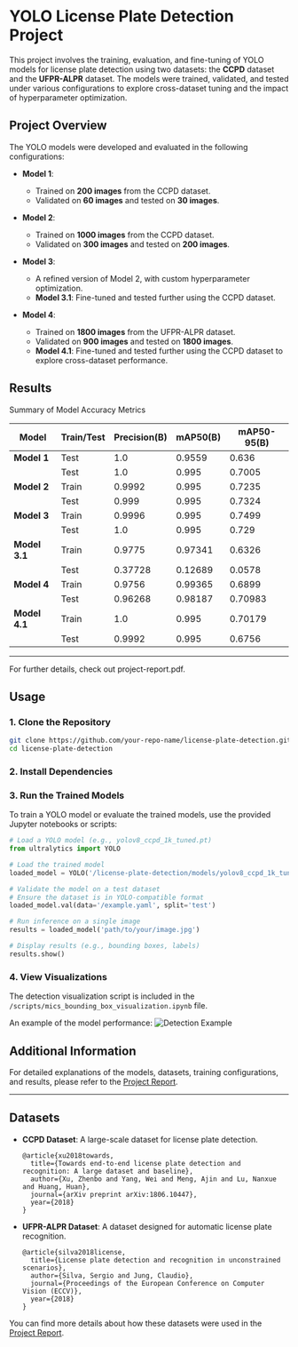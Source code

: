 # YOLO License Plate Detection Project

This project involves the training, evaluation, and fine-tuning of YOLO models for license plate detection using two datasets: the **CCPD** dataset and the **UFPR-ALPR** dataset. The models were trained, validated, and tested under various configurations to explore cross-dataset tuning and the impact of hyperparameter optimization.

## Project Overview

The YOLO models were developed and evaluated in the following configurations:

- **Model 1**:
  - Trained on **200 images** from the CCPD dataset.
  - Validated on **60 images** and tested on **30 images**.
  
- **Model 2**:
  - Trained on **1000 images** from the CCPD dataset.
  - Validated on **300 images** and tested on **200 images**.

- **Model 3**:
  - A refined version of Model 2, with custom hyperparameter optimization.
  - **Model 3.1**: Fine-tuned and tested further using the CCPD dataset.

- **Model 4**:
  - Trained on **1800 images** from the UFPR-ALPR dataset.
  - Validated on **900 images** and tested on **1800 images**.
  - **Model 4.1**: Fine-tuned and tested further using the CCPD dataset to explore cross-dataset performance.

## Results
Summary of Model Accuracy Metrics

| **Model**     | **Train/Test** | **Precision(B)** | **mAP50(B)** | **mAP50-95(B)** |
|---------------|----------------|------------------|--------------|-----------------|
| **Model 1**   | Test           | 1.0              | 0.9559       | 0.636           |
|               | Test           | 1.0              | 0.995        | 0.7005          |
| **Model 2**   | Train          | 0.9992           | 0.995        | 0.7235          |
|               | Test           | 0.999            | 0.995        | 0.7324          |
| **Model 3**   | Train          | 0.9996           | 0.995        | 0.7499          |
|               | Test           | 1.0              | 0.995        | 0.729           |
| **Model 3.1** | Train          | 0.9775           | 0.97341      | 0.6326          |
|               | Test           | 0.37728          | 0.12689      | 0.0578          |
| **Model 4**   | Train          | 0.9756           | 0.99365      | 0.6899          |
|               | Test           | 0.96268          | 0.98187      | 0.70983         |
| **Model 4.1** | Train          | 1.0              | 0.995        | 0.70179         |
|               | Test           | 0.9992           | 0.995        | 0.6756          |

---

For further details, check out project-report.pdf.

## Usage

### 1. Clone the Repository
```bash
git clone https://github.com/your-repo-name/license-plate-detection.git
cd license-plate-detection
```

### 2. Install Dependencies


### 3. Run the Trained Models
To train a YOLO model or evaluate the trained models, use the provided Jupyter notebooks or scripts:
```python
# Load a YOLO model (e.g., yolov8_ccpd_1k_tuned.pt)
from ultralytics import YOLO

# Load the trained model
loaded_model = YOLO('/license-plate-detection/models/yolov8_ccpd_1k_tuned.pt')

# Validate the model on a test dataset
# Ensure the dataset is in YOLO-compatible format
loaded_model.val(data='/example.yaml', split='test')

# Run inference on a single image
results = loaded_model('path/to/your/image.jpg')

# Display results (e.g., bounding boxes, labels)
results.show()
```

### 4. View Visualizations
The detection visualization script is included in the `/scripts/mics_bounding_box_visualization.ipynb` file.

An example of the model performance:
![Detection Example](https://drive.google.com/uc?export=view&id=1JbSYWsV3m4ggN0BPDU3GV2r4VokC_n88 "YOLO Detection Example")

## Additional Information

For detailed explanations of the models, datasets, training configurations, and results, please refer to the [Project Report](./project_report.pdf).

---

## Datasets

- **CCPD Dataset**: A large-scale dataset for license plate detection.
  ```
  @article{xu2018towards,
    title={Towards end-to-end license plate detection and recognition: A large dataset and baseline},
    author={Xu, Zhenbo and Yang, Wei and Meng, Ajin and Lu, Nanxue and Huang, Huan},
    journal={arXiv preprint arXiv:1806.10447},
    year={2018}
  }
  ```
- **UFPR-ALPR Dataset**: A dataset designed for automatic license plate recognition.
  ```
  @article{silva2018license,
    title={License plate detection and recognition in unconstrained scenarios},
    author={Silva, Sergio and Jung, Claudio},
    journal={Proceedings of the European Conference on Computer Vision (ECCV)},
    year={2018}
  }
  ```

You can find more details about how these datasets were used in the [Project Report](./project_report.pdf).
